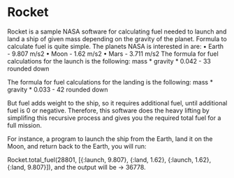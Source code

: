 # Rocket
Rocket is a sample NASA software for calculating fuel needed to launch and land a ship of given mass depending on the gravity of the planet.
Formula to calculate fuel is quite simple. The planets NASA is interested in are:
    • Earth - 9.807 m/s2
    • Moon - 1.62 m/s2
    • Mars - 3.711 m/s2
The formula for fuel calculations for the launch is the following:
mass * gravity * 0.042 - 33 rounded down

The formula for fuel calculations for the landing is the following:
mass * gravity * 0.033 - 42 rounded down 

But fuel adds weight to the ship, so it requires additional fuel, until additional fuel is 0 or negative. Therefore, this software does the heavy lifting by simplifing this recursive process and gives you the required total fuel for a full mission.

For instance, a program to launch the ship from the Earth, land it on the Moon, and return back to the Earth, you will run:

Rocket.total_fuel(28801, [{:launch, 9.807}, {:land, 1.62}, {:launch, 1.62}, {:land, 9.807}]), and the output will be → 36778.

